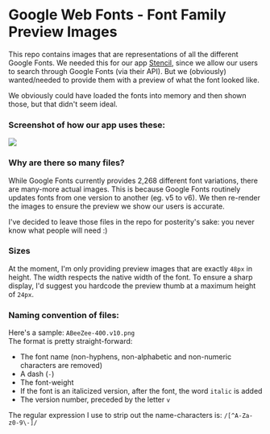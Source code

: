 # Google Web Fonts - Font Family Preview Images

This repo contains images that are representations of all the different Google Fonts. We needed this for our app [Stencil](https://getstencil.com), since we allow our users to search through Google Fonts (via their API). But we (obviously) wanted/needed to provide them with a preview of what the font looked like.

We obviously could have loaded the fonts into memory and then shown those, but that didn't seem ideal.

### Screenshot of how our app uses these:
![](https://i.imgur.com/4bm2ixQ.png)

### Why are there so many files?
While Google Fonts currently provides 2,268 different font variations, there are many-more actual images. This is because Google Fonts routinely updates fonts from one version to another (eg. v5 to v6). We then re-render the images to ensure the preview we show our users is accurate.

I've decided to leave those files in the repo for posterity's sake: you never know what people will need :)

### Sizes
At the moment, I'm only providing preview images that are exactly `48px` in height. The width respects the native width of the font. To ensure a sharp display, I'd suggest you hardcode the preview thumb at a maximum height of `24px`.

### Naming convention of files:
Here's a sample: `ABeeZee-400.v10.png`  
The format is pretty straight-forward:
- The font name (non-hyphens, non-alphabetic and non-numeric characters are removed)
- A dash (`-`)
- The font-weight
- If the font is an italicized version, after the font, the word `italic` is added
- The version number, preceded by the letter `v`

The regular expression I use to strip out the name-characters is: `/[^A-Za-z0-9\-]/`

